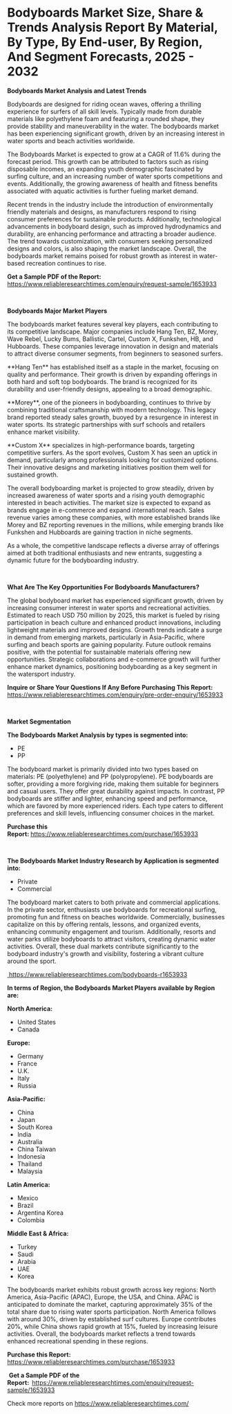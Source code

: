 <p><h1>Bodyboards Market Size, Share & Trends Analysis Report By Material, By Type, By End-user, By Region, And Segment Forecasts, 2025 - 2032</h1></p><p><strong>Bodyboards Market Analysis and Latest Trends</strong></p>
<p><p>Bodyboards are designed for riding ocean waves, offering a thrilling experience for surfers of all skill levels. Typically made from durable materials like polyethylene foam and featuring a rounded shape, they provide stability and maneuverability in the water. The bodyboards market has been experiencing significant growth, driven by an increasing interest in water sports and beach activities worldwide. </p><p>The Bodyboards Market is expected to grow at a CAGR of 11.6% during the forecast period. This growth can be attributed to factors such as rising disposable incomes, an expanding youth demographic fascinated by surfing culture, and an increasing number of water sports competitions and events. Additionally, the growing awareness of health and fitness benefits associated with aquatic activities is further fueling market demand.</p><p>Recent trends in the industry include the introduction of environmentally friendly materials and designs, as manufacturers respond to rising consumer preferences for sustainable products. Additionally, technological advancements in bodyboard design, such as improved hydrodynamics and durability, are enhancing performance and attracting a broader audience. The trend towards customization, with consumers seeking personalized designs and colors, is also shaping the market landscape. Overall, the bodyboards market remains poised for robust growth as interest in water-based recreation continues to rise.</p></p>
<p><strong>Get a Sample PDF of the Report:&nbsp;</strong> <a href="https://www.reliableresearchtimes.com/enquiry/request-sample/1653933?utm_campaign=2638&utm_medium=2&utm_source=Github&utm_content=ia&utm_term=07032025&utm_id=bodyboards">https://www.reliableresearchtimes.com/enquiry/request-sample/1653933</a></p>
<p>&nbsp;</p>
<p><strong>Bodyboards Major Market Players</strong></p>
<p><p>The bodyboards market features several key players, each contributing to its competitive landscape. Major companies include Hang Ten, BZ, Morey, Wave Rebel, Lucky Bums, Ballistic, Cartel, Custom X, Funkshen, HB, and Hubboards. These companies leverage innovation in design and materials to attract diverse consumer segments, from beginners to seasoned surfers.</p><p>**Hang Ten** has established itself as a staple in the market, focusing on quality and performance. Their growth is driven by expanding offerings in both hard and soft top bodyboards. The brand is recognized for its durability and user-friendly designs, appealing to a broad demographic.</p><p>**Morey**, one of the pioneers in bodyboarding, continues to thrive by combining traditional craftsmanship with modern technology. This legacy brand reported steady sales growth, buoyed by a resurgence in interest in water sports. Its strategic partnerships with surf schools and retailers enhance market visibility.</p><p>**Custom X** specializes in high-performance boards, targeting competitive surfers. As the sport evolves, Custom X has seen an uptick in demand, particularly among professionals looking for customized options. Their innovative designs and marketing initiatives position them well for sustained growth.</p><p>The overall bodyboarding market is projected to grow steadily, driven by increased awareness of water sports and a rising youth demographic interested in beach activities. The market size is expected to expand as brands engage in e-commerce and expand international reach. Sales revenue varies among these companies, with more established brands like Morey and BZ reporting revenues in the millions, while emerging brands like Funkshen and Hubboards are gaining traction in niche segments.</p><p>As a whole, the competitive landscape reflects a diverse array of offerings aimed at both traditional enthusiasts and new entrants, suggesting a dynamic future for the bodyboarding industry.</p></p>
<p>&nbsp;</p>
<p><strong>What Are The Key Opportunities For Bodyboards Manufacturers?</strong></p>
<p><p>The global bodyboard market has experienced significant growth, driven by increasing consumer interest in water sports and recreational activities. Estimated to reach USD 750 million by 2025, this market is fueled by rising participation in beach culture and enhanced product innovations, including lightweight materials and improved designs. Growth trends indicate a surge in demand from emerging markets, particularly in Asia-Pacific, where surfing and beach sports are gaining popularity. Future outlook remains positive, with the potential for sustainable materials offering new opportunities. Strategic collaborations and e-commerce growth will further enhance market dynamics, positioning bodyboarding as a key segment in the watersport industry.</p></p>
<p><strong>Inquire or Share Your Questions If Any Before Purchasing This Report:</strong> <a href="https://www.reliableresearchtimes.com/enquiry/pre-order-enquiry/1653933?utm_campaign=2638&utm_medium=2&utm_source=Github&utm_content=ia&utm_term=07032025&utm_id=bodyboards">https://www.reliableresearchtimes.com/enquiry/pre-order-enquiry/1653933</a></p>
<p>&nbsp;</p>
<p><strong>Market Segmentation</strong></p>
<p><strong>The Bodyboards Market Analysis by types is segmented into:</strong></p>
<p><ul><li>PE</li><li>PP</li></ul></p>
<p><p>The bodyboard market is primarily divided into two types based on materials: PE (polyethylene) and PP (polypropylene). PE bodyboards are softer, providing a more forgiving ride, making them suitable for beginners and casual users. They offer great durability against impacts. In contrast, PP bodyboards are stiffer and lighter, enhancing speed and performance, which are favored by more experienced riders. Each type caters to different preferences and skill levels, influencing consumer choices in the market.</p></p>
<p><strong>Purchase this Report:&nbsp;</strong><a href="https://www.reliableresearchtimes.com/purchase/1653933?utm_campaign=2638&utm_medium=2&utm_source=Github&utm_content=ia&utm_term=07032025&utm_id=bodyboards">https://www.reliableresearchtimes.com/purchase/1653933</a></p>
<p>&nbsp;</p>
<p><strong>The Bodyboards Market Industry Research by Application is segmented into:</strong></p>
<p><ul><li>Private</li><li>Commercial</li></ul></p>
<p><p>The bodyboard market caters to both private and commercial applications. In the private sector, enthusiasts use bodyboards for recreational surfing, promoting fun and fitness on beaches worldwide. Commercially, businesses capitalize on this by offering rentals, lessons, and organized events, enhancing community engagement and tourism. Additionally, resorts and water parks utilize bodyboards to attract visitors, creating dynamic water activities. Overall, these dual markets contribute significantly to the bodyboard industry's growth and visibility, fostering a vibrant culture around the sport.</p></p>
<p><a href="https://www.reliableresearchtimes.com/bodyboards-r1653933?utm_campaign=2638&utm_medium=2&utm_source=Github&utm_content=ia&utm_term=07032025&utm_id=bodyboards">&nbsp;https://www.reliableresearchtimes.com/bodyboards-r1653933</a></p>
<p><strong>In terms of Region, the Bodyboards Market Players available by Region are:</strong></p>
<p>
    <p> <strong> North America: </strong>
        <ul>
            <li>United States</li>
            <li>Canada</li>
        </ul>
        </p> 
    <p> <strong> Europe: </strong>
        <ul>
            <li>Germany</li>
            <li>France</li>
            <li>U.K.</li>
            <li>Italy</li>
            <li>Russia</li>
        </ul>
        </p> 
    <p> <strong> Asia-Pacific: </strong>
        <ul>
            <li>China</li>
            <li>Japan</li>
            <li>South Korea</li>
            <li>India</li>
            <li>Australia</li>
            <li>China Taiwan</li>
            <li>Indonesia</li>
            <li>Thailand</li>
            <li>Malaysia</li>
        </ul>
        </p> 
    <p> <strong> Latin America: </strong>
        <ul>
            <li>Mexico</li>
            <li>Brazil</li>
            <li>Argentina Korea</li>
            <li>Colombia</li>
        </ul>
        </p> 
    <p> <strong> Middle East & Africa: </strong>
        <ul>
            <li>Turkey</li>
            <li>Saudi</li>
            <li>Arabia</li>
            <li>UAE</li>
            <li>Korea</li>
        </ul>
    </p>
    </p>
<p><p>The bodyboards market exhibits robust growth across key regions: North America, Asia-Pacific (APAC), Europe, the USA, and China. APAC is anticipated to dominate the market, capturing approximately 35% of the total share due to rising water sports participation. North America follows with around 30%, driven by established surf cultures. Europe contributes 20%, while China shows rapid growth at 15%, fueled by increasing leisure activities. Overall, the bodyboards market reflects a trend towards enhanced recreational spending in these regions.</p></p>
<p><strong>Purchase this Report: </strong><a href="https://www.reliableresearchtimes.com/purchase/1653933?utm_campaign=2638&utm_medium=2&utm_source=Github&utm_content=ia&utm_term=07032025&utm_id=bodyboards">https://www.reliableresearchtimes.com/purchase/1653933</a></p>
<p>&nbsp;<strong>Get a Sample PDF of the Report:&nbsp;&nbsp;</strong><a href="https://www.reliableresearchtimes.com/enquiry/request-sample/1653933?utm_campaign=2638&utm_medium=2&utm_source=Github&utm_content=ia&utm_term=07032025&utm_id=bodyboards">https://www.reliableresearchtimes.com/enquiry/request-sample/1653933</a></p>
<p><strong></strong></p>
<p>Check more reports on <a href="https://www.reliableresearchtimes.com/?utm_campaign=2638&utm_medium=2&utm_source=Github&utm_content=ia&utm_term=07032025&utm_id=bodyboards">https://www.reliableresearchtimes.com/</a></p>